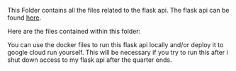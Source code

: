 This Folder contains all the files related to the flask api. The flask api can be found [here](https://github.com/myosotismenot/Air-Quality-Prediction/new/main).

Here are the files contained within this folder:

You can use the docker files to run this flask api locally and/or deploy it to google cloud run yourself. This will be necessary if you try to run this after i shut down access to my flask api after the quarter ends.
